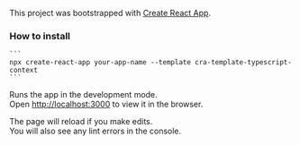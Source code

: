 This project was bootstrapped with [Create React App](https://github.com/facebook/create-react-app).

### How to install

    ```
    npx create-react-app your-app-name --template cra-template-typescript-context
    ```

Runs the app in the development mode.<br />
Open [http://localhost:3000](http://localhost:3000) to view it in the browser.

The page will reload if you make edits.<br />
You will also see any lint errors in the console.
